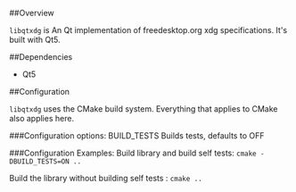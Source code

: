 ##Overview

```libqtxdg``` is An Qt implementation of freedesktop.org xdg specifications.
It's built with Qt5.


##Dependencies

   - Qt5

##Configuration

```libqtxdg``` uses the CMake build system. Everything that applies to CMake also
applies here.

###Configuration options:
    BUILD_TESTS         Builds tests, defaults to OFF

###Configuration Examples:
Build library  and build self tests: ```cmake -DBUILD_TESTS=ON ..```

Build the library without building self tests : ```cmake ..```
